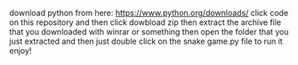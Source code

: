 download python from here: https://www.python.org/downloads/
click code on this repository and then click dowbload zip
then extract the archive file that you downloaded with winrar or something
then open the folder that you just extracted
and then just double click on the snake game.py file to run it
enjoy!


